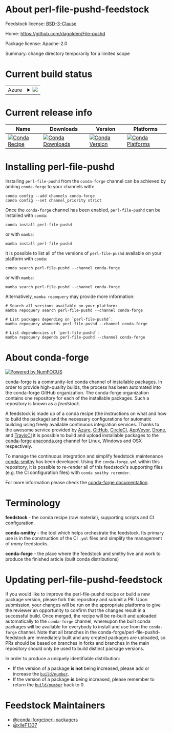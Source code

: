 About perl-file-pushd-feedstock
===============================

Feedstock license: [BSD-3-Clause](https://github.com/conda-forge/perl-file-pushd-feedstock/blob/main/LICENSE.txt)

Home: https://github.com/dagolden/File-pushd

Package license: Apache-2.0

Summary: change directory temporarily for a limited scope

Current build status
====================


<table>
    
  <tr>
    <td>Azure</td>
    <td>
      <details>
        <summary>
          <a href="https://dev.azure.com/conda-forge/feedstock-builds/_build/latest?definitionId=18509&branchName=main">
            <img src="https://dev.azure.com/conda-forge/feedstock-builds/_apis/build/status/perl-file-pushd-feedstock?branchName=main">
          </a>
        </summary>
        <table>
          <thead><tr><th>Variant</th><th>Status</th></tr></thead>
          <tbody><tr>
              <td>linux_64</td>
              <td>
                <a href="https://dev.azure.com/conda-forge/feedstock-builds/_build/latest?definitionId=18509&branchName=main">
                  <img src="https://dev.azure.com/conda-forge/feedstock-builds/_apis/build/status/perl-file-pushd-feedstock?branchName=main&jobName=linux&configuration=linux%20linux_64_" alt="variant">
                </a>
              </td>
            </tr><tr>
              <td>linux_aarch64</td>
              <td>
                <a href="https://dev.azure.com/conda-forge/feedstock-builds/_build/latest?definitionId=18509&branchName=main">
                  <img src="https://dev.azure.com/conda-forge/feedstock-builds/_apis/build/status/perl-file-pushd-feedstock?branchName=main&jobName=linux&configuration=linux%20linux_aarch64_" alt="variant">
                </a>
              </td>
            </tr><tr>
              <td>linux_ppc64le</td>
              <td>
                <a href="https://dev.azure.com/conda-forge/feedstock-builds/_build/latest?definitionId=18509&branchName=main">
                  <img src="https://dev.azure.com/conda-forge/feedstock-builds/_apis/build/status/perl-file-pushd-feedstock?branchName=main&jobName=linux&configuration=linux%20linux_ppc64le_" alt="variant">
                </a>
              </td>
            </tr><tr>
              <td>osx_64</td>
              <td>
                <a href="https://dev.azure.com/conda-forge/feedstock-builds/_build/latest?definitionId=18509&branchName=main">
                  <img src="https://dev.azure.com/conda-forge/feedstock-builds/_apis/build/status/perl-file-pushd-feedstock?branchName=main&jobName=osx&configuration=osx%20osx_64_" alt="variant">
                </a>
              </td>
            </tr><tr>
              <td>osx_arm64</td>
              <td>
                <a href="https://dev.azure.com/conda-forge/feedstock-builds/_build/latest?definitionId=18509&branchName=main">
                  <img src="https://dev.azure.com/conda-forge/feedstock-builds/_apis/build/status/perl-file-pushd-feedstock?branchName=main&jobName=osx&configuration=osx%20osx_arm64_" alt="variant">
                </a>
              </td>
            </tr>
          </tbody>
        </table>
      </details>
    </td>
  </tr>
</table>

Current release info
====================

| Name | Downloads | Version | Platforms |
| --- | --- | --- | --- |
| [![Conda Recipe](https://img.shields.io/badge/recipe-perl--file--pushd-green.svg)](https://anaconda.org/conda-forge/perl-file-pushd) | [![Conda Downloads](https://img.shields.io/conda/dn/conda-forge/perl-file-pushd.svg)](https://anaconda.org/conda-forge/perl-file-pushd) | [![Conda Version](https://img.shields.io/conda/vn/conda-forge/perl-file-pushd.svg)](https://anaconda.org/conda-forge/perl-file-pushd) | [![Conda Platforms](https://img.shields.io/conda/pn/conda-forge/perl-file-pushd.svg)](https://anaconda.org/conda-forge/perl-file-pushd) |

Installing perl-file-pushd
==========================

Installing `perl-file-pushd` from the `conda-forge` channel can be achieved by adding `conda-forge` to your channels with:

```
conda config --add channels conda-forge
conda config --set channel_priority strict
```

Once the `conda-forge` channel has been enabled, `perl-file-pushd` can be installed with `conda`:

```
conda install perl-file-pushd
```

or with `mamba`:

```
mamba install perl-file-pushd
```

It is possible to list all of the versions of `perl-file-pushd` available on your platform with `conda`:

```
conda search perl-file-pushd --channel conda-forge
```

or with `mamba`:

```
mamba search perl-file-pushd --channel conda-forge
```

Alternatively, `mamba repoquery` may provide more information:

```
# Search all versions available on your platform:
mamba repoquery search perl-file-pushd --channel conda-forge

# List packages depending on `perl-file-pushd`:
mamba repoquery whoneeds perl-file-pushd --channel conda-forge

# List dependencies of `perl-file-pushd`:
mamba repoquery depends perl-file-pushd --channel conda-forge
```


About conda-forge
=================

[![Powered by
NumFOCUS](https://img.shields.io/badge/powered%20by-NumFOCUS-orange.svg?style=flat&colorA=E1523D&colorB=007D8A)](https://numfocus.org)

conda-forge is a community-led conda channel of installable packages.
In order to provide high-quality builds, the process has been automated into the
conda-forge GitHub organization. The conda-forge organization contains one repository
for each of the installable packages. Such a repository is known as a *feedstock*.

A feedstock is made up of a conda recipe (the instructions on what and how to build
the package) and the necessary configurations for automatic building using freely
available continuous integration services. Thanks to the awesome service provided by
[Azure](https://azure.microsoft.com/en-us/services/devops/), [GitHub](https://github.com/),
[CircleCI](https://circleci.com/), [AppVeyor](https://www.appveyor.com/),
[Drone](https://cloud.drone.io/welcome), and [TravisCI](https://travis-ci.com/)
it is possible to build and upload installable packages to the
[conda-forge](https://anaconda.org/conda-forge) [anaconda.org](https://anaconda.org/)
channel for Linux, Windows and OSX respectively.

To manage the continuous integration and simplify feedstock maintenance
[conda-smithy](https://github.com/conda-forge/conda-smithy) has been developed.
Using the ``conda-forge.yml`` within this repository, it is possible to re-render all of
this feedstock's supporting files (e.g. the CI configuration files) with ``conda smithy rerender``.

For more information please check the [conda-forge documentation](https://conda-forge.org/docs/).

Terminology
===========

**feedstock** - the conda recipe (raw material), supporting scripts and CI configuration.

**conda-smithy** - the tool which helps orchestrate the feedstock.
                   Its primary use is in the construction of the CI ``.yml`` files
                   and simplify the management of *many* feedstocks.

**conda-forge** - the place where the feedstock and smithy live and work to
                  produce the finished article (built conda distributions)


Updating perl-file-pushd-feedstock
==================================

If you would like to improve the perl-file-pushd recipe or build a new
package version, please fork this repository and submit a PR. Upon submission,
your changes will be run on the appropriate platforms to give the reviewer an
opportunity to confirm that the changes result in a successful build. Once
merged, the recipe will be re-built and uploaded automatically to the
`conda-forge` channel, whereupon the built conda packages will be available for
everybody to install and use from the `conda-forge` channel.
Note that all branches in the conda-forge/perl-file-pushd-feedstock are
immediately built and any created packages are uploaded, so PRs should be based
on branches in forks and branches in the main repository should only be used to
build distinct package versions.

In order to produce a uniquely identifiable distribution:
 * If the version of a package **is not** being increased, please add or increase
   the [``build/number``](https://docs.conda.io/projects/conda-build/en/latest/resources/define-metadata.html#build-number-and-string).
 * If the version of a package **is** being increased, please remember to return
   the [``build/number``](https://docs.conda.io/projects/conda-build/en/latest/resources/define-metadata.html#build-number-and-string)
   back to 0.

Feedstock Maintainers
=====================

* [@conda-forge/perl-packagers](https://github.com/orgs/conda-forge/teams/perl-packagers/)
* [@xileF1337](https://github.com/xileF1337/)

